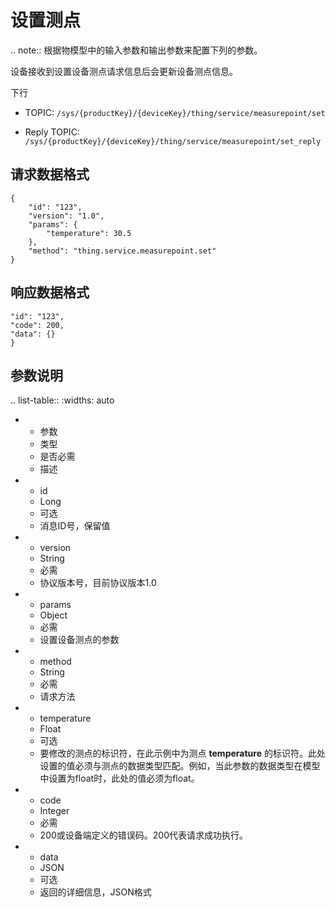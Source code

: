 # 设置测点

.. note:: 根据物模型中的输入参数和输出参数来配置下列的参数。

设备接收到设置设备测点请求信息后会更新设备测点信息。



下行
- TOPIC: `/sys/{productKey}/{deviceKey}/thing/service/measurepoint/set`

- Reply TOPIC: `/sys/{productKey}/{deviceKey}/thing/service/measurepoint/set_reply`

## 请求数据格式

```
{
	"id": "123",
	"version": "1.0",
	"params": {
		"temperature": 30.5
	},
	"method": "thing.service.measurepoint.set"
}

```

## 响应数据格式

```
"id": "123",
"code": 200,
"data": {}
}

```

## 参数说明

.. list-table::
   :widths: auto

   * - 参数
     - 类型
     - 是否必需
     - 描述
   * - id
     - Long
     - 可选
     - 消息ID号，保留值
   * - version
     - String
     - 必需
     - 协议版本号，目前协议版本1.0
   * - params
     - Object
     - 必需
     - 设置设备测点的参数
   * - method
     - String
     - 必需
     - 请求方法
   * - temperature
     - Float
     - 可选
     - 要修改的测点的标识符，在此示例中为测点 **temperature** 的标识符。此处设置的值必须与测点的数据类型匹配。例如，当此参数的数据类型在模型中设置为float时，此处的值必须为float。
   * - code
     - Integer
     - 必需
     - 200或设备端定义的错误码。200代表请求成功执行。
   * - data
     - JSON
     - 可选
     - 返回的详细信息，JSON格式


<!--end-->
